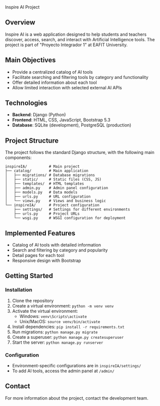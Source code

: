 Inspire AI Project

## Overview
Inspire AI is a web application designed to help students and teachers discover, access, search, and interact with Artificial Intelligence tools. The project is part of "Proyecto Integrador 1" at EAFIT University.

## Main Objectives
- Provide a centralized catalog of AI tools
- Facilitate searching and filtering tools by category and functionality
- Offer detailed information about each tool
- Allow limited interaction with selected external AI APIs

## Technologies
- **Backend**: Django (Python)
- **Frontend**: HTML, CSS, JavaScript, Bootstrap 5.3
- **Database**: SQLite (development), PostgreSQL (production)

## Project Structure
The project follows the standard Django structure, with the following main components:

```
inspireIA/          # Main project
├── catalog/        # Main application
│   ├── migrations/ # Database migrations
│   ├── static/     # Static files (CSS, JS)
│   ├── templates/  # HTML templates
│   ├── admin.py    # Admin panel configuration
│   ├── models.py   # Data models
│   ├── urls.py     # URL configuration
│   └── views.py    # Views and business logic
└── inspireIA/      # Project configuration
    ├── settings/   # Settings for different environments
    ├── urls.py     # Project URLs
    └── wsgi.py     # WSGI configuration for deployment
```

## Implemented Features
- Catalog of AI tools with detailed information
- Search and filtering by category and popularity
- Detail pages for each tool
- Responsive design with Bootstrap

## Getting Started

### Installation
1. Clone the repository
2. Create a virtual environment: `python -m venv venv`
3. Activate the virtual environment:
   - Windows: `venv\Scripts\activate`
   - Unix/MacOS: `source venv/bin/activate`
4. Install dependencies: `pip install -r requirements.txt`
5. Run migrations: `python manage.py migrate`
6. Create a superuser: `python manage.py createsuperuser`
7. Start the server: `python manage.py runserver`

### Configuration
- Environment-specific configurations are in `inspireIA/settings/`
- To add AI tools, access the admin panel at `/admin/`

## Contact
For more information about the project, contact the development team.
